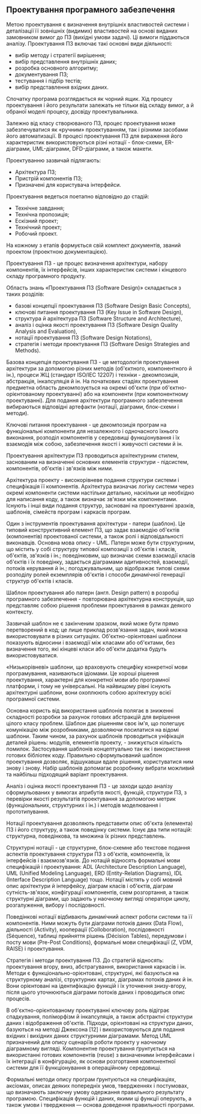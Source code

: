 
## Проектування програмного забезпечення

Метою проектування є визначення внутрішніх властивостей системи і деталізації її зовнішніх (видимих) властивостей на основі виданих замовником вимог до ПЗ (вихідні умови задачі). Ці вимоги піддаються аналізу. Проектування ПЗ включає такі основні види діяльності:

- вибір методу і стратегії вирішення;
- вибір представлення внутрішніх даних;
- розробка основного алгоритму;
- документування ПЗ;
- тестування і підбір тестів;
- вибір представлення вхідних даних.

Спочатку програма розглядається як чорний ящик. Хід процесу проектування і його результати залежать не тільки від складу вимог, а й обраної моделі процесу, досвіду проектувальника.

Залежно від класу створюваного ПЗ, процес проектування може забезпечуватися як «ручним» проектуванням, так і різними засобами його автоматизації. В процесі проектування ПЗ для вираження його характеристик використовуються різні нотації - блок-схеми, ER-діаграми, UML-діаграми, DFD-діаграми, а також макети.

Проектуванню зазвичай підлягають:

- Архітектура ПЗ;
- Пристрій компонентів ПЗ;
- Призначені для користувача інтерфейси.

Проектування ведеться поетапно відповідно до стадій:

- Технічне завдання; 
- Технічна пропозиція; 
- Ескізний проект; 
- Технічний проект; 
- Робочий проект.

На кожному з етапів формується свій комплект документів, званий проектом (проектною документацією).

Проектування ПЗ - це процес визначення архітектури, набору компонентів, їх інтерфейсів, інших характеристик системи і кінцевого складу програмного продукту.

Область знань «Проектування ПЗ (Software Design)» складається з таких розділів:

- базові концепції проектування ПЗ (Software Design Basic Concepts),
- ключові питання проектування ПЗ (Key Issue in Software Design),
- структура й архітектура ПЗ (Software Structure and Architecture),
- аналіз і оцінка якості проектування ПЗ (Software Design Quality Analysis and Evaluation),
- нотації проектування ПЗ (Software Design Notations),
- стратегія і методи проектування ПЗ (Software Design Strategies and Methods).

Базова концепція проектування ПЗ - це методологія проектування архітектури за допомогою різних методів (об'єктного, компонентного й ін.), процеси ЖЦ (стандарт ISO/IEC 12207) і техніки - декомпозиція, абстракція, інкапсуляція й ін. На початкових стадіях проектування предметна область декомпозується на окремі об'єкти (при об'єктно-орієнтованому проектуванні) або на компоненти (при компонентному проектуванні). Для подання архітектури програмного забезпечення вибираються відповідні артефакти (нотації, діаграми, блок-схеми і методи).

Ключові питання проектування - це декомпозиція програм на функціональні компоненти для незалежного і одночасного їхнього виконання, розподіл компонентів у середовищі функціонування і їх взаємодія між собою, забезпечення якості і живучості системи й ін.

Проектування архітектури ПЗ проводиться архітектурним стилем, заснованим на визначенні основних елементів структури - підсистем, компонентів, об'єктів і зв'язків між ними.

Архітектура проекту - високорівневе подання структури системи і специфікація її компонентів. Архітектура визначає логіку системи через окремі компоненти системи настільки детально, наскільки це необхідно для написання коду, а також визначає зв'язки між компонентами. Існують і інші види подання структур, засновані на проектуванні зразків, шаблонів, сімейств програм і каркасів програм.

Один з інструментів проектування архітектури - патери (шаблон). Це типовий конструктивний елемент ПЗ, що задає взаємодію об'єктів (компонентів) проектованої системи, а також ролі і відповідальності виконавців. Основна мова опису - UML. Патерн може бути структурним, що містить у собі структуру типової композиції з об'єктів і класів, об'єктів, зв'язків і ін.; поведінковим, що визначає схеми взаємодії класів об'єктів і їх поведінку, задається діаграмами адитивностей, взаємодії, потоків керування й ін.; погоджувальним, що відображає типові схеми розподілу ролей екземплярів об'єктів і способи динамічної генерації структур об'єктів і класів.

Шаблон проектування або патерн (англ. Design pattern) в розробці програмного забезпечення - повторювана архітектурна конструкція, що представляє собою рішення проблеми проектування в рамках деякого контексту.

Зазвичай шаблон не є закінченим зразком, який може бути прямо перетворений в код; це лише приклад розв'язання задач, який можна використовувати в різних ситуаціях. Об'єктно-орієнтовані шаблони показують відносини і взаємодії між класами або об'єктами, без визначення того, які кінцеві класи або об'єкти додатка будуть використовуватися.

«Низькорівневі» шаблони, що враховують специфіку конкретної мови програмування, називаються ідіомами. Це хороші рішення проектування, характерні для конкретної мови або програмної платформи, і тому не універсальні. На найвищому рівні існують архітектурні шаблони, вони охоплюють собою архітектуру всієї програмної системи.

Основна користь від використання шаблонів полягає в зниженні складності розробки за рахунок готових абстракцій для вирішення цілого класу проблем. Шаблон дає рішенням своє ім'я, що полегшує комунікацію між розробниками, дозволяючи посилатися на відомі шаблони. Таким чином, за рахунок шаблонів проводиться уніфікація деталей рішень: модулів, елементів проекту, - знижується кількість помилок. Застосування шаблонів концептуально так як і використання готових бібліотек коду. Правильно сформульований шаблон проектування дозволяє, відшукавши вдале рішення, користуватися ним знову і знову. Набір шаблонів допомагає розробнику вибрати можливий та найбільш підходящий варіант проектування.

Аналіз і оцінка якості проектування ПЗ - це заходи щодо аналізу сформульованих у вимогах атрибутів якості, функцій, структури ПЗ, з перевірки якості результатів проектування за допомогою метрик (функціональних, структурних і ін.) і методів моделювання і прототипування.

Нотації проектування дозволяють представити опис об'єкта (елемента) ПЗ і його структуру, а також поведінку системи. Існує два типи нотацій: структурна, поведінкова, та множина їх різних представлень.

Структурні нотації - це структурне, блок-схемне або текстове подання аспектів проектування структури ПЗ з об'єктів, компонентів, їх інтерфейсів і взаємозв'язків. До нотацій відносять формальні мови специфікацій і проектування: ADL (Architecture Description Language), UML (Unified Modeling Language), ERD (Entity-Relation Diagrams), IDL (Interface Description Language) тощо. Нотації містять y собі мовний опис архітектури й інтерфейсу, діаграм класів і об'єктів, діаграм сутність-зв'язок, конфігурації компонентів, схем розгортання, а також структурні діаграми, що задають у наочному вигляді оператори циклу, розгалуження, вибору і послідовності.

Поведінкові нотації відбивають динамічний аспект роботи системи та її ком­понентів. Ними можуть бути діаграми потоків даних (Data Flow), діяльності (Activity), кооперації (Colloboration), послідовності (Séquence), таблиці прийняття рішень (Décision Tables), передумови і посту мови (Pre-Post Conditions), формальні мови специфікації (Z, VDM, RAISE) і проектування.

Стратегія і методи проектування ПЗ. До стратегій відносять: проектування вгору, вниз, абстрагування, використання каркасів і ін. Методи є функціонально-орієнтовані, структурні, які базуються на структурному аналізі, структурних картах, діаграмах потоків даних й ін. Вони орієнтовані на ідентифікацію функцій і їх уточнення знизу-вгору, після цього уточнюються діаграми потоків даних і проводиться опис процесів.

В об'єктно-орієнтованому проектуванні ключову роль відіграє спадкування, поліморфізм й інкапсуляція, а також абстрактні структури даних і відображення об'єктів. Підходи, орієнтовані на структури даних, базуються на методі Джексона [12] і використовуються для подання вхідних і вихідних даних структурними діаграмами. Метод UML призначений для опису сценаріїв роботи проекту у наочному діаграмному вигляді. Компонентне проектування ґрунтується на використанні готових компонентів (reuse) з визначеними інтерфейсами і їх інтеграції в конфігурацію, як основи розгортання компонентної системи для її функціонування в операційному середовищі.

Формальні методи опису програм ґрунтуються на специфікаціях, аксіомах, описах деяких попередніх умов, твердженнях і постумовах, що визначають заключну умову одержання правильного результату програмою. Специфікація функцій і даних, якими ці функції оперують, а також умови і твердження — основа доведення правильності програми.


